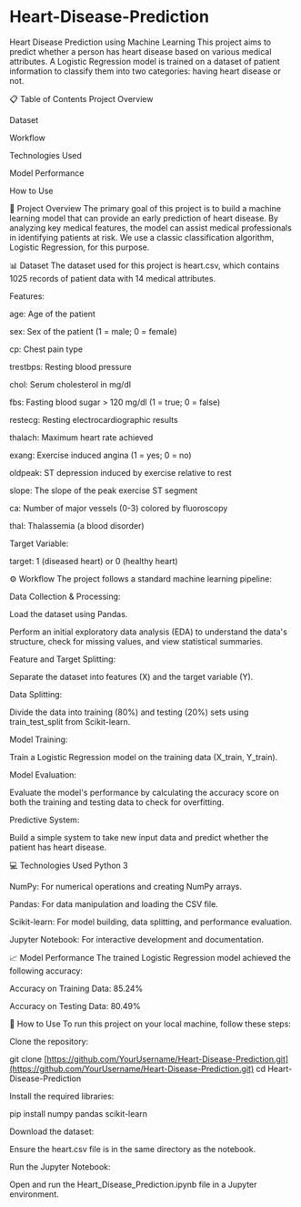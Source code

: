 # Heart-Disease-Prediction
Heart Disease Prediction using Machine Learning
This project aims to predict whether a person has heart disease based on various medical attributes. A Logistic Regression model is trained on a dataset of patient information to classify them into two categories: having heart disease or not.

📋 Table of Contents
Project Overview

Dataset

Workflow

Technologies Used

Model Performance

How to Use

📖 Project Overview
The primary goal of this project is to build a machine learning model that can provide an early prediction of heart disease. By analyzing key medical features, the model can assist medical professionals in identifying patients at risk. We use a classic classification algorithm, Logistic Regression, for this purpose.

📊 Dataset
The dataset used for this project is heart.csv, which contains 1025 records of patient data with 14 medical attributes.

Features:

age: Age of the patient

sex: Sex of the patient (1 = male; 0 = female)

cp: Chest pain type

trestbps: Resting blood pressure

chol: Serum cholesterol in mg/dl

fbs: Fasting blood sugar > 120 mg/dl (1 = true; 0 = false)

restecg: Resting electrocardiographic results

thalach: Maximum heart rate achieved

exang: Exercise induced angina (1 = yes; 0 = no)

oldpeak: ST depression induced by exercise relative to rest

slope: The slope of the peak exercise ST segment

ca: Number of major vessels (0-3) colored by fluoroscopy

thal: Thalassemia (a blood disorder)

Target Variable:

target: 1 (diseased heart) or 0 (healthy heart)

⚙️ Workflow
The project follows a standard machine learning pipeline:

Data Collection & Processing:

Load the dataset using Pandas.

Perform an initial exploratory data analysis (EDA) to understand the data's structure, check for missing values, and view statistical summaries.

Feature and Target Splitting:

Separate the dataset into features (X) and the target variable (Y).

Data Splitting:

Divide the data into training (80%) and testing (20%) sets using train_test_split from Scikit-learn.

Model Training:

Train a Logistic Regression model on the training data (X_train, Y_train).

Model Evaluation:

Evaluate the model's performance by calculating the accuracy score on both the training and testing data to check for overfitting.

Predictive System:

Build a simple system to take new input data and predict whether the patient has heart disease.

💻 Technologies Used
Python 3

NumPy: For numerical operations and creating NumPy arrays.

Pandas: For data manipulation and loading the CSV file.

Scikit-learn: For model building, data splitting, and performance evaluation.

Jupyter Notebook: For interactive development and documentation.

📈 Model Performance
The trained Logistic Regression model achieved the following accuracy:

Accuracy on Training Data: 85.24%

Accuracy on Testing Data: 80.49%

🚀 How to Use
To run this project on your local machine, follow these steps:

Clone the repository:

git clone [https://github.com/YourUsername/Heart-Disease-Prediction.git](https://github.com/YourUsername/Heart-Disease-Prediction.git)
cd Heart-Disease-Prediction

Install the required libraries:

pip install numpy pandas scikit-learn

Download the dataset:

Ensure the heart.csv file is in the same directory as the notebook.

Run the Jupyter Notebook:

Open and run the Heart_Disease_Prediction.ipynb file in a Jupyter environment.
